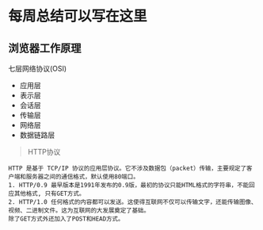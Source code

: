 # 每周总结可以写在这里

## 浏览器工作原理

七层网络协议(OSI)

* 应用层
* 表示层
* 会话层
* 传输层
* 网络层
* 数据链路层

>HTTP协议

    HTTP 是基于 TCP/IP 协议的应用层协议。它不涉及数据包（packet）传输，主要规定了客户端和服务器之间的通信格式，默认使用80端口。
    1. HTTP/0.9 最早版本是1991年发布的0.9版，最初的协议只能HTML格式的字符串，不能回应其他格式, 只有GET方式。
    2. HTTP/1.0 任何格式的内容都可以发送。这使得互联网不仅可以传输文字，还能传输图像、视频、二进制文件。这为互联网的大发展奠定了基础。
    除了GET方式外还加入了POST和HEAD方式。
